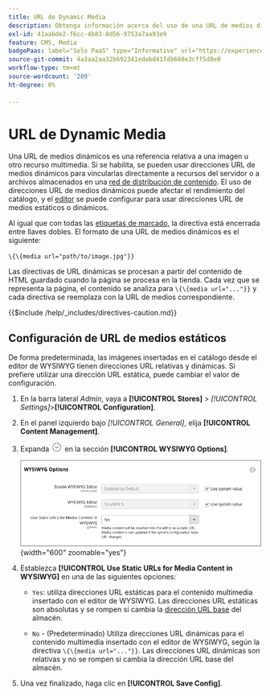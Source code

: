 ```yaml
---
title: URL de Dynamic Media
description: Obtenga información acerca del uso de una URL de medios dinámicos como referencia relativa a una imagen u otro recurso multimedia.
exl-id: 41aabde2-f6cc-4b83-8d56-9753a7aa93e9
feature: CMS, Media
badgePaas: label="Solo PaaS" type="Informative" url="https://experienceleague.adobe.com/en/docs/commerce/user-guides/product-solutions" tooltip="Se aplica solo a proyectos de Adobe Commerce en la nube (infraestructura PaaS administrada por Adobe) y a proyectos locales."
source-git-commit: 4a3aa2aa32b692341edabd41fdb608e3cff5d8e0
workflow-type: tm+mt
source-wordcount: '289'
ht-degree: 0%

---
```


# URL de Dynamic Media

Una URL de medios dinámicos es una referencia relativa a una imagen u otro recurso multimedia. Si se habilita, se pueden usar direcciones URL de medios dinámicos para vincularlas directamente a recursos del servidor o a archivos almacenados en una [red de distribución de contenido](media-storage-content-delivery-network.md). El uso de direcciones URL de medios dinámicos puede afectar el rendimiento del catálogo, y el [editor](editor.md#configure-the-editor) se puede configurar para usar direcciones URL de medios estáticos o dinámicos.

Al igual que con todas las [etiquetas de marcado](../systems/markup-tags.md), la directiva está encerrada entre llaves dobles. El formato de una URL de medios dinámicos es el siguiente:

`\{\{media url="path/to/image.jpg"}}`

Las directivas de URL dinámicas se procesan a partir del contenido de HTML guardado cuando la página se procesa en la tienda. Cada vez que se representa la página, el contenido se analiza para `\{\{media url="..."}}` y cada directiva se reemplaza con la URL de medios correspondiente.

{{$include /help/_includes/directives-caution.md}}

## Configuración de URL de medios estáticos

De forma predeterminada, las imágenes insertadas en el catálogo desde el editor de WYSIWYG tienen direcciones URL relativas y dinámicas. Si prefiere utilizar una dirección URL estática, puede cambiar el valor de configuración.

1. En la barra lateral _Admin_, vaya a **[!UICONTROL Stores]** > _[!UICONTROL Settings]_>**[!UICONTROL Configuration]**.

1. En el panel izquierdo bajo _[!UICONTROL General]_, elija **[!UICONTROL Content Management]**.

1. Expanda ![Selector de expansión](../assets/icon-display-expand.png) en la sección **[!UICONTROL WYSIWYG Options]**.

   ![Opciones de WYSIWYG](./assets/content-management-wysiwyg-options.png){width="600" zoomable="yes"}

1. Establezca **[!UICONTROL Use Static URLs for Media Content in WYSIWYG]** en una de las siguientes opciones:

   - `Yes`: utiliza direcciones URL estáticas para el contenido multimedia insertado con el editor de WYSIWYG. Las direcciones URL estáticas son absolutas y se rompen si cambia la [dirección URL base](../stores-purchase/store-urls.md) del almacén.

   - `No` - (Predeterminado) Utiliza direcciones URL dinámicas para el contenido multimedia insertado con el editor de WYSIWYG, según la directiva `\{\{media url="..."}}`. Las direcciones URL dinámicas son relativas y no se rompen si cambia la dirección URL base del almacén.

1. Una vez finalizado, haga clic en **[!UICONTROL Save Config]**.

<!-- Last updated from includes: 2022-08-30 15:36:09 -->
